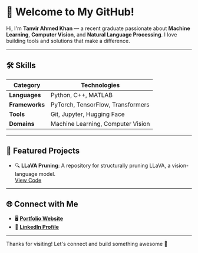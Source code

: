 # 👋 Welcome to My GitHub!

Hi, I'm **Tanvir Ahmed Khan** — a recent graduate passionate about **Machine Learning**, **Computer Vision**, and **Natural Language Processing**. I love building tools and solutions that make a difference.

---

## 🛠️ Skills

| Category     | Technologies                                  |
|--------------|-----------------------------------------------|
| **Languages**   | Python, C++, MATLAB                          |
| **Frameworks**  | PyTorch, TensorFlow, Transformers            |
| **Tools**       | Git, Jupyter, Hugging Face                   |
| **Domains**     | Machine Learning, Computer Vision            |

---

## 📌 Featured Projects

- 🔍 **LLaVA Pruning**: A repository for structurally pruning LLaVA, a vision-language model.  
  [View Code](https://github.com/takakib123/LLaVA_Prune)

---

## 🌐 Connect with Me

- 🖥️ [**Portfolio Website**](https://takakib123.github.io/)
- 💼 [**LinkedIn Profile**](https://www.linkedin.com/in/tanvir-ahmed-26602a231/)

---

Thanks for visiting! Let's connect and build something awesome 🚀
